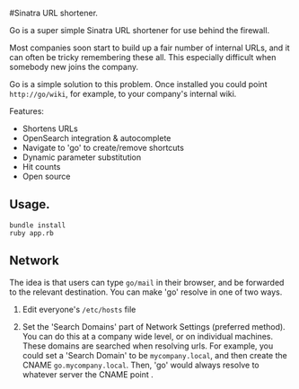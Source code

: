 #Sinatra URL shortener. 

Go is a super simple Sinatra URL shortener for use behind the firewall.

Most companies soon start to build up a fair number of internal URLs, and it can often be tricky remembering these all. This especially difficult when somebody new joins the company.

Go is a simple solution to this problem. Once installed you could point `http://go/wiki`, for example, to your company's internal wiki.
  
Features:
* Shortens URLs
* OpenSearch integration & autocomplete
* Navigate to 'go' to create/remove shortcuts
* Dynamic parameter substitution
* Hit counts
* Open source

## Usage.   
    bundle install
    ruby app.rb

## Network

The idea is that users can type `go/mail` in their browser, and be forwarded
to the relevant destination. You can make 'go' resolve in one of two ways.

1. Edit everyone's `/etc/hosts` file

2. Set the 'Search Domains' part of Network Settings (preferred method). You can do this
   at a company wide level, or on individual machines. These domains are
   searched when resolving urls. For example, you could set a 'Search Domain'
   to be `mycompany.local`, and then create the CNAME `go.mycompany.local`.
   Then, 'go' would always resolve to whatever server the CNAME point . 
